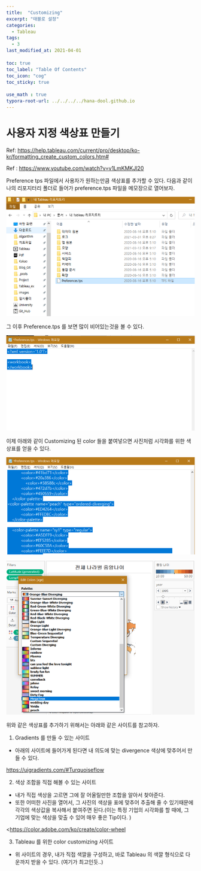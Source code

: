 ```yaml
---
title:  "Customizing"
excerpt: "태블로 설정"
categories:
  - Tableau
tags:
  - 3
last_modified_at: 2021-04-01

toc: true
toc_label: "Table Of Contents"
toc_icon: "cog"
toc_sticky: true

use_math : true
typora-root-url: ../../../../hana-dool.github.io
---
```




# 사용자 지정 색상표 만들기

Ref: <https://help.tableau.com/current/pro/desktop/ko-kr/formatting_create_custom_colors.htm#><br>

Ref : <https://www.youtube.com/watch?v=v1LmKMKJl20>

Preference tps 파일에서 사용자가 원하는만큼 색상표를 추가할 수 있다. 다음과 같이 나의 리포지터리 폴더로 들어가 preference.tps 파일을 메모장으로 열어보자.

![png](/assets/images/Tab_Vis/2_9.PNG)

그 이후 Preference.tps 를 보면 많이 비어있는것을 볼 수 있다. 

![png](/assets/images/Tab_Vis/2_10.PNG)

이제 아래와 같이 Customizing 된 color 들을 붙여넣으면 사진처럼 시각화를 위한 색상표를 얻을 수 있다.

![png](/assets/images/Tab_Vis/2_11.PNG)

![png](/assets/images/Tab_Vis/2_16.PNG)



위와 같은 색상표를 추가하기 위해서는 아래와 같은 사이트를 참고하자.

1. Gradients 를 만들 수 있는 사이트

- 아래의 사이트에 들어가게 된다면 내 의도에 맞는 divergence 색상에 맞추어서 만들 수 있다.

<https://uigradients.com/#Turquoiseflow>

2. 색상 조합을 직접 해볼 수 있는 사이트

- 내가 직접 색상을 고르면 그에 잘 어울릴만한 조합을 알아서 찾아준다.
- 또한 어떠한 사진을 열어서, 그 사진의 색상을 표에 맞추어 추출해 줄 수 있기때문에 각각의 색상값을 복사해서 붙여주면 된다.(이는 특정 기업의 시각화를 할 때에, 그 기업에 맞는 색상을 맞출 수 있어 매우 좋은 Tip이다. )

<https://color.adobe.com/ko/create/color-wheel

3. Tableau 를 위한 color customizing 사이트

- 위 사이트의 경우, 내가 직접 색깔을 구성하고, 바로 Tableau 의 색깔 형식으로 다운까지 받을 수 있다. (여기가 최고인듯..)

